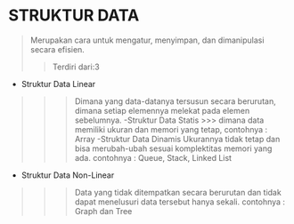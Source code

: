 # STRUKTUR DATA
>Merupakan cara untuk mengatur, menyimpan, dan dimanipulasi secara efisien.
>>Terdiri dari:3
* Struktur Data Linear
>>>Dimana yang data-datanya tersusun secara berurutan, dimana setiap elemennya melekat pada elemen sebelumnya.
 -Struktur Data Statis >>> dimana data memiliki ukuran dan memori yang tetap,
 contohnya : Array
    -Struktur Data Dinamis
>>>Ukurannya tidak tetap dan bisa merubah-ubah sesuai komplektitas memori yang ada.
contohnya : Queue, Stack, Linked List
* Struktur Data Non-Linear
>>>Data yang tidak ditempatkan secara berurutan dan tidak dapat menelusuri data tersebut hanya sekali.
contohnya : Graph dan Tree        
